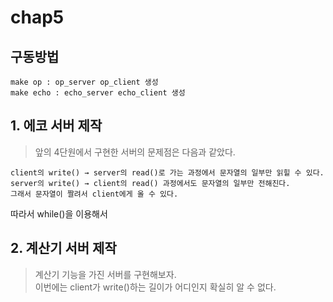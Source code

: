 # chap5

## 구동방법
```
make op : op_server op_client 생성
make echo : echo_server echo_client 생성
```

## 1. 에코 서버 제작
> 앞의 4단원에서 구현한 서버의 문제점은 다음과 같았다.

```
client의 write() → server의 read()로 가는 과정에서 문자열의 일부만 읽힐 수 있다.
server의 write() → client의 read() 과정에서도 문자열의 일부만 전해진다.
그래서 문자열이 짤려서 client에게 올 수 있다.
```

따라서 while()을 이용해서 


## 2. 계산기 서버 제작
> 계산기 기능을 가진 서버를 구현해보자.  
이번에는 client가 write()하는 길이가 어디인지 확실히 알 수 없다.

